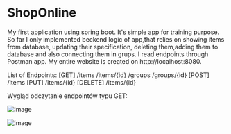 # ShopOnline
My first application using spring boot. It's simple app for training purpose.
So far I only implemented beckend logic of app,that relies on showing items from database,
updating their specification, deleting them,adding them to database and also connecting them in grups.
I read endpoints through Postman app. My entire website is created on http://localhost:8080.

List of Endpoints:
[GET]
/items
/items/{id}
/groups
/groups/{id}
[POST]
/items
[PUT]
/items/{id}
[DELETE]
/items/{id}

Wygląd odczytanie endpointów typu GET:

![image](https://user-images.githubusercontent.com/72752940/148656524-c8fe77d8-c29f-4920-8f6e-52f5d35a1ea7.png)

![image](https://user-images.githubusercontent.com/72752940/148656548-1164eaa0-3221-4389-94e6-f7cbc5170ee5.png)




